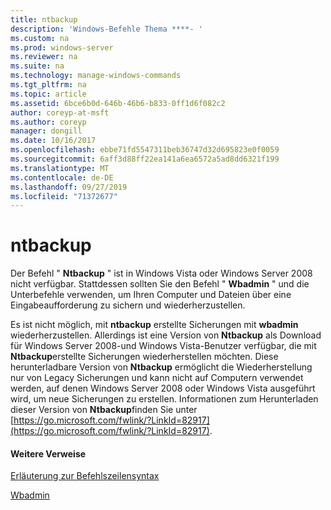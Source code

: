 ```yaml
---
title: ntbackup
description: 'Windows-Befehle Thema ****- '
ms.custom: na
ms.prod: windows-server
ms.reviewer: na
ms.suite: na
ms.technology: manage-windows-commands
ms.tgt_pltfrm: na
ms.topic: article
ms.assetid: 6bce6b0d-646b-46b6-b833-0ff1d6f082c2
author: coreyp-at-msft
ms.author: coreyp
manager: dongill
ms.date: 10/16/2017
ms.openlocfilehash: ebbe71fd5547311beb36747d32d695823e0f0059
ms.sourcegitcommit: 6aff3d88ff22ea141a6ea6572a5ad8dd6321f199
ms.translationtype: MT
ms.contentlocale: de-DE
ms.lasthandoff: 09/27/2019
ms.locfileid: "71372677"
---
```

# <a name="ntbackup"></a>ntbackup



Der Befehl " **Ntbackup** " ist in Windows Vista oder Windows Server 2008 nicht verfügbar. Stattdessen sollten Sie den Befehl " **Wbadmin** " und die Unterbefehle verwenden, um Ihren Computer und Dateien über eine Eingabeaufforderung zu sichern und wiederherzustellen.

Es ist nicht möglich, mit **ntbackup** erstellte Sicherungen mit **wbadmin** wiederherzustellen. Allerdings ist eine Version von **Ntbackup** als Download für Windows Server 2008-und Windows Vista-Benutzer verfügbar, die mit **Ntbackup**erstellte Sicherungen wiederherstellen möchten. Diese herunterladbare Version von **Ntbackup** ermöglicht die Wiederherstellung nur von Legacy Sicherungen und kann nicht auf Computern verwendet werden, auf denen Windows Server 2008 oder Windows Vista ausgeführt wird, um neue Sicherungen zu erstellen. Informationen zum Herunterladen dieser Version von **Ntbackup**finden Sie unter [https://go.microsoft.com/fwlink/?LinkId=82917](https://go.microsoft.com/fwlink/?LinkId=82917).

#### <a name="additional-references"></a>Weitere Verweise

[Erläuterung zur Befehlszeilensyntax](command-line-syntax-key.md)

[Wbadmin](wbadmin.md)